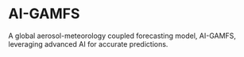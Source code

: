 # AI-GAMFS
A global aerosol-meteorology coupled forecasting model, AI-GAMFS, leveraging advanced AI for accurate predictions.
